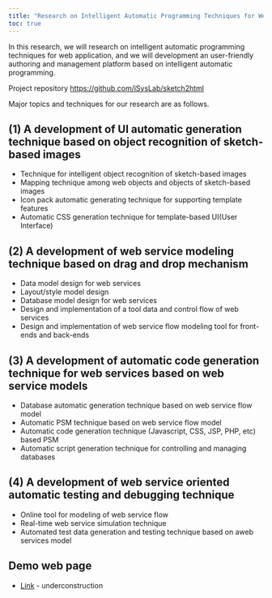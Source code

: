 ```yaml
---
title: "Research on Intelligent Automatic Programming Techniques for Web Applications"
toc: true
---
```


In this research, we will research on intelligent automatic programming techniques for web application, and we will development an user-friendly authoring and management platform based on intelligent automatic programming.

Project repository https://github.com/iSysLab/sketch2html

Major topics and techniques for our research are as follows.

## (1) A development of UI automatic generation technique based on object recognition of sketch-based images
- Technique for intelligent object recognition of sketch-based images
- Mapping technique among web objects and objects of sketch-based images
- Icon pack automatic generating technique for supporting template features
- Automatic CSS generation technique for template-based UI(User Interface)

## (2) A development of web service modeling technique based on drag and drop mechanism
- Data model design for web services
- Layout/style model design
- Database model design for web services
- Design and implementation of a tool data and control flow of web services
- Design and implementation of web service flow modeling tool for front-ends and back-ends

## (3) A development of automatic code generation technique for web services based on web service models
- Database automatic generation technique based on web service flow model
- Automatic PSM technique based on web service flow model
- Automatic code generation technique (Javascript, CSS, JSP, PHP, etc) based PSM
- Automatic script generation technique for controlling and managing databases

## (4) A development of web service oriented automatic testing and debugging technique
- Online tool for modeling of web service flow
- Real-time web service simulation technique
- Automated test data generation and testing technique based on aweb services model

## Demo web page
- [Link](http://167.99.79.4:5000) - underconstruction

